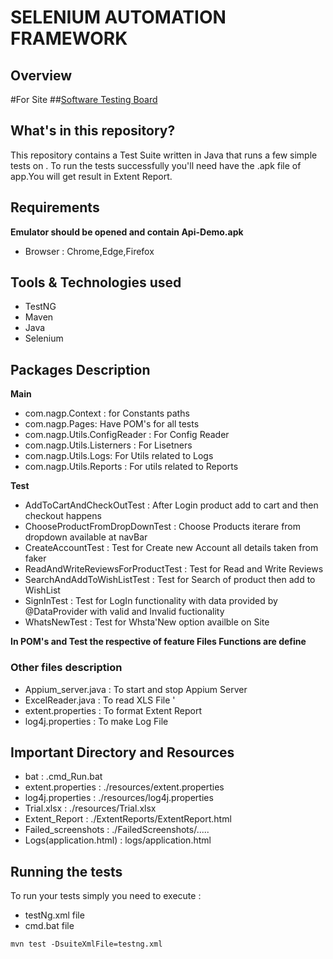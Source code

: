 # SELENIUM AUTOMATION FRAMEWORK 
## Overview

#For Site
##[Software Testing Board](https://magento.softwaretestingboard.com/)

## What's in this repository? 
This repository contains a Test Suite written in Java that runs a few simple tests on . To run the tests successfully you'll need have the .apk  file of  app.You will get result in Extent Report.

## Requirements 
**Emulator should be opened  and contain Api-Demo.apk**
- Browser : Chrome,Edge,Firefox

## Tools & Technologies used
- TestNG
- Maven
- Java
- Selenium

## Packages Description
**Main** 
  - com.nagp.Context : for Constants paths
  - com.nagp.Pages: Have POM's for all tests
  - com.nagp.Utils.ConfigReader : For Config Reader
  - com.nagp.Utils.Listerners : For Lisetners
  - com.nagp.Utils.Logs: For Utils related to Logs
  - com.nagp.Utils.Reports : For utils related to Reports
 
**Test**
- AddToCartAndCheckOutTest : After Login product add to cart and then checkout happens 
- ChooseProductFromDropDownTest : Choose Products iterare from dropdown available at navBar
- CreateAccountTest : Test for Create new Account all details taken from faker
- ReadAndWriteReviewsForProductTest : Test for Read and Write Reviews
- SearchAndAddToWishListTest : Test for Search of product then add to WishList
- SignInTest : Test for LogIn functionality with data provided by @DataProvider with valid and Invalid                  fuctionality
- WhatsNewTest : Test for Whsta'New option availble on Site

 **In POM's and Test the respective of feature Files Functions are define**

### Other files description
- Appium_server.java  : To start  and stop Appium Server 
- ExcelReader.java : To read XLS File '
- extent.properties : To format Extent Report
- log4j.properties : To make Log File

## Important Directory and Resources
- bat : .cmd_Run.bat
- extent.properties : ./resources/extent.properties
- log4j.properties : ./resources/log4j.properties 
- Trial.xlsx : ./resources/Trial.xlsx
- Extent_Report : ./ExtentReports/ExtentReport.html
- Failed_screenshots : ./FailedScreenshots/.....
- Logs(application.html) : logs/application.html

## Running the tests

To run your tests simply you need to  execute :
 - testNg.xml file 
 - cmd.bat file

```
mvn test -DsuiteXmlFile=testng.xml
```